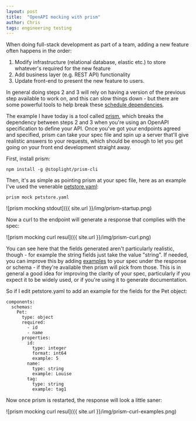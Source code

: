 ```yaml
---
layout: post
title:  "OpenAPI mocking with prism"
author: Chris
tags: engineering testing
---
```

When doing full-stack development as part of a team, adding a new feature often happens in the order:

1. Modify infrastructure (relational database, elastic etc.) to store whatever's required for the new feature
2. Add business layer (e.g. REST API) functionality
3. Update front-end to present the new feature to users.

In general doing steps 2 and 3 will rely on having a version of the previous step available to work on, and this can slow things down - but there are some powerful tools to help break these [schedule dependencies](https://en.wikipedia.org/wiki/Dependency_%28project_management%29).

The example I have today is a tool called [prism](https://stoplight.io/open-source/prism/), which breaks the dependency between steps 2 and 3 when you're using an OpenAPI specification to define your API. Once you've got your endpoints agreed and specified, prism can take your spec file and spin up a server that'll give realistic answers to your requests, which should be enough to let you get going on your front end development straight away.

First, install prism:

`npm install -g @stoplight/prism-cli`

Then, it's as simple as pointing prism at your spec file, here as an example I've used the venerable [petstore.yaml](https://raw.githubusercontent.com/OAI/OpenAPI-Specification/master/examples/v3.0/petstore.yaml):

`prism mock petstore.yaml`

![prism mocking stdout]({{ site.url }}/img/prism-startup.png)

Now a curl to the endpoint will generate a response that complies with the spec:

![prism mocking curl resul]({{ site.url }}/img/prism-curl.png)

You can see here that the fields generated aren't particularly realistic, though - for example the string fields just take the value "string". If needed, you can improve this by adding [examples](https://swagger.io/docs/specification/adding-examples/) to your spec under the response or schema - if they're available then prism will pick from those. This is in general a good idea for improving the clarity of your spec, particularly if you expect it to be widely used, or if you're using it to generate documentation.

So if I edit petstore.yaml to add an example for the fields for the Pet object:

```
components:
  schemas:
    Pet:
      type: object
      required:
        - id
        - name
      properties:
        id:
          type: integer
          format: int64
          example: 5
        name:
          type: string
          example: Louise
        tag:
          type: string
          example: tag1
```

Now once prism is restarted, the response will look a little saner:

![prism mocking curl resul]({{ site.url }}/img/prism-curl-examples.png)
